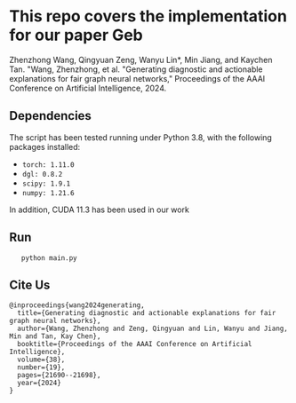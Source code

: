 # This repo covers the implementation for our paper Geb

Zhenzhong Wang, Qingyuan Zeng, Wanyu Lin*, Min Jiang, and Kaychen Tan. "Wang, Zhenzhong, et al. "Generating diagnostic and actionable explanations for fair graph neural networks," Proceedings of the AAAI Conference on Artificial Intelligence, 2024.

Dependencies
-----

The script has been tested running under Python 3.8, with the following packages installed:

- `torch: 1.11.0   `
- `dgl: 0.8.2   `
- `scipy: 1.9.1 `
- `numpy: 1.21.6 `

In addition, CUDA 11.3 has been used in our work

Run
-----

       python main.py


Cite Us
-----
```
@inproceedings{wang2024generating,
  title={Generating diagnostic and actionable explanations for fair graph neural networks},
  author={Wang, Zhenzhong and Zeng, Qingyuan and Lin, Wanyu and Jiang, Min and Tan, Kay Chen},
  booktitle={Proceedings of the AAAI Conference on Artificial Intelligence},
  volume={38},
  number={19},
  pages={21690--21698},
  year={2024}
}
```
